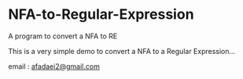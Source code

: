 # NFA-to-Regular-Expression
A program to convert a NFA to RE


This is a very simple demo to convert a NFA to a Regular Expression... 

email : afadaei2@gmail.com
